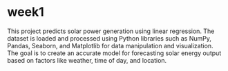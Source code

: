 # week1
This project predicts solar power generation using linear regression. The dataset is loaded and processed using Python libraries such as NumPy, Pandas, Seaborn, and Matplotlib for data manipulation and visualization. The goal is to create an accurate model for forecasting solar energy output based on factors like weather, time of day, and location.
